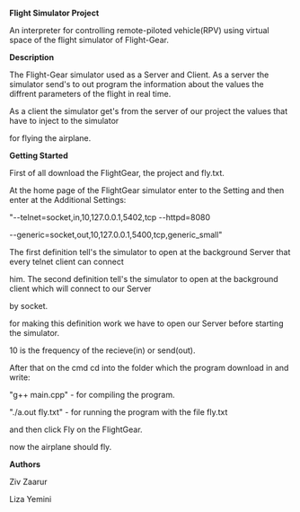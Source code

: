 **Flight Simulator Project**


An interpreter for controlling remote-piloted vehicle(RPV) using virtual space of the flight simulator
of Flight-Gear.

**Description**


The Flight-Gear simulator used as a Server and Client. As a server the simulator send's to out program the
information about the values the diffrent parameters of the flight in real time.

As a client the simulator get's from the server of our project the values that have to inject to the simulator

for flying the airplane.

**Getting Started**


First of all download the FlightGear, the project and fly.txt.

At the home page of the FlightGear simulator enter to the Setting and then enter at the Additional Settings:

"--telnet=socket,in,10,127.0.0.1,5402,tcp --httpd=8080

 --generic=socket,out,10,127.0.0.1,5400,tcp,generic_small"
 
The first definition tell's the simulator to open at the background Server that every telnet client can connect

him.
The second definition tell's the simulator to open at the background client which will connect to our Server

by socket.

for making this definition work we have to open our Server before starting the simulator.

10 is the frequency of the recieve(in) or send(out).

After that on the cmd cd into the folder which the program download in and write:

"g++ main.cpp" - for compiling the program.

"./a.out fly.txt" - for running the program with the file fly.txt

and then click Fly on the FlightGear.

now the airplane should fly.

**Authors**


Ziv Zaarur 

Liza Yemini
